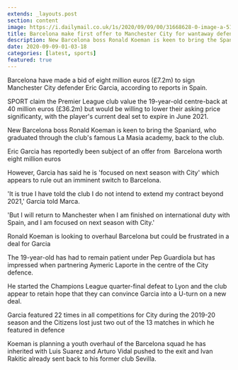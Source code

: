 ```yaml
---
extends: _layouts.post
section: content
image: https://i.dailymail.co.uk/1s/2020/09/09/00/31668628-0-image-a-51_1599609129389.jpg 
title: Barcelona make first offer to Manchester City for wantaway defender Eric Garcia 
description: New Barcelona boss Ronald Koeman is keen to bring the Spaniard, who graduated through the clubs famous La Masia academy, back to the club. 
date: 2020-09-09-01-03-18 
categories: [latest, sports] 
featured: true 
--- 
```

Barcelona have made a bid of eight million euros (£7.2m) to sign Manchester City defender Eric Garcia, according to reports in Spain. 

SPORT claim the Premier League club value the 19-year-old centre-back at 40 million euros (£36.2m) but would be willing to lower their asking price significanty, with the player's current deal set to expire in June 2021.

New Barcelona boss Ronald Koeman is keen to bring the Spaniard, who graduated through the club's famous La Masia academy, back to the club. 

Eric Garcia has reportedly been subject of an offer from  Barcelona worth eight million euros

However, Garcia has said he is 'focused on next season with City' which appears to rule out an imminent switch to Barcelona. 

'It is true I have told the club I do not intend to extend my contract beyond 2021,' Garcia told Marca.

'But I will return to Manchester when I am finished on international duty with Spain, and I am focused on next season with City.'

Ronald Koeman is looking to overhaul Barcelona but could be frustrated in a deal for Garcia

The 19-year-old has had to remain patient under Pep Guardiola but has impressed when partnering Aymeric Laporte in the centre of the City defence. 

He started the Champions League quarter-final defeat to Lyon and the club appear to retain hope that they can convince Garcia into a U-turn on a new deal.  

Garcia featured 22 times in all competitions for City during the 2019-20 season and the Citizens lost just two out of the 13 matches in which he featured in defence

Koeman is planning a youth overhaul of the Barcelona squad he has inherited with Luis Suarez and Arturo Vidal pushed to the exit and Ivan Rakitic already sent back to his former club Sevilla.

